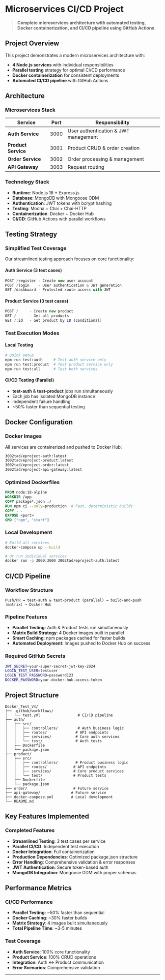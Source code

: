 # Microservices CI/CD Project

> **Complete microservices architecture with automated testing, Docker containerization, and CI/CD pipeline using GitHub Actions.**

## Project Overview

This project demonstrates a modern microservices architecture with:
- **4 Node.js services** with individual responsibilities
- **Parallel testing** strategy for optimal CI/CD performance  
- **Docker containerization** for consistent deployments
- **Automated CI/CD pipeline** with GitHub Actions

## Architecture

### Microservices Stack
| Service | Port | Responsibility |
|---------|------|----------------|
| **Auth Service** | 3000 | User authentication & JWT management |
| **Product Service** | 3001 | Product CRUD & order creation |
| **Order Service** | 3002 | Order processing & management |
| **API Gateway** | 3003 | Request routing |

### Technology Stack
- **Runtime**: Node.js 18 + Express.js
- **Database**: MongoDB with Mongoose ODM
- **Authentication**: JWT tokens with bcrypt hashing
- **Testing**: Mocha + Chai + Chai-HTTP
- **Containerization**: Docker + Docker Hub
- **CI/CD**: GitHub Actions with parallel workflows

## Testing Strategy

### Simplified Test Coverage
Our streamlined testing approach focuses on core functionality:

#### **Auth Service (3 test cases)**
```javascript
POST /register - Create new user account
POST /login    - User authentication & JWT generation  
GET /dashboard - Protected route access with JWT
```

#### **Product Service (3 test cases)**
```javascript
POST /     - Create new product
GET /      - Get all products
GET /:id   - Get product by ID (conditional)
```

### Test Execution Modes

#### **Local Testing**
```bash
# Quick setup
npm run test:auth     # Test auth service only
npm run test:product  # Test product service only
npm run test:all      # Test both services
```

#### **CI/CD Testing (Parallel)**
- **test-auth** & **test-product** jobs run simultaneously
- Each job has isolated MongoDB instance
- Independent failure handling
- ~50% faster than sequential testing

## Docker Configuration

### Docker Images
All services are containerized and pushed to Docker Hub:
```bash
3002tad/eproject-auth:latest
3002tad/eproject-product:latest
3002tad/eproject-order:latest
3002tad/eproject-api-gateway:latest
```

### Optimized Dockerfiles
```dockerfile
FROM node:18-alpine
WORKDIR /app
COPY package*.json ./
RUN npm ci --only=production  # Fast, deterministic builds
COPY . .
EXPOSE <port>
CMD ["npm", "start"]
```

### Local Development
```bash
# Build all services
docker-compose up --build

# Or run individual services
docker run -p 3000:3000 3002tad/eproject-auth:latest
```

## CI/CD Pipeline

### Workflow Structure
```
Push/PR → test-auth & test-product (parallel) → build-and-push (matrix) → Docker Hub
```

### Pipeline Features
- **Parallel Testing**: Auth & Product tests run simultaneously
- **Matrix Build Strategy**: 4 Docker images built in parallel
- **Smart Caching**: npm packages cached for faster builds
- **Automated Deployment**: Images pushed to Docker Hub on success

### Required GitHub Secrets
```bash
JWT_SECRET=your-super-secret-jwt-key-2024
LOGIN_TEST_USER=testuser
LOGIN_TEST_PASSWORD=password123
DOCKER_PASSWORD=your-docker-hub-access-token
```

## Project Structure
```
Docker_Test_V4/
├── .github/workflows/
│   └── test.yml                 # CI/CD pipeline
├── auth/
│   ├── src/
│   │   ├── controllers/         # Auth business logic
│   │   ├── routes/             # API endpoints
│   │   ├── services/           # Core auth services
│   │   └── test/               # Auth tests
│   ├── Dockerfile
│   └── package.json
├── product/
│   ├── src/
│   │   ├── controllers/        # Product business logic
│   │   ├── routes/            # API endpoints
│   │   ├── services/          # Core product services
│   │   └── test/              # Product tests
│   ├── Dockerfile
│   └── package.json
├── order/                     # Future service
├── api-gateway/              # Future service
├── docker-compose.yml        # Local development
└── README.md
```

## Key Features Implemented

### **Completed Features**
- **Streamlined Testing**: 3 test cases per service
- **Parallel CI/CD**: Independent test execution
- **Docker Integration**: Full containerization
- **Production Dependencies**: Optimized package.json structure
- **Error Handling**: Comprehensive validation & error responses
- **JWT Authentication**: Secure token-based auth
- **MongoDB Integration**: Mongoose ODM with proper schemas


## Performance Metrics

### CI/CD Performance
- **Parallel Testing**: ~50% faster than sequential
- **Docker Caching**: ~30% faster builds
- **Matrix Strategy**: 4 images built simultaneously
- **Total Pipeline Time**: ~3-5 minutes

### Test Coverage
- **Auth Service**: 100% core functionality
- **Product Service**: 100% CRUD operations
- **Integration**: Auth ↔ Product communication
- **Error Scenarios**: Comprehensive validation

---
